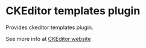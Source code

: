 # CKEditor templates plugin

Provides ckeditor templates plugin.

See more info at [CKEditor website](https://ckeditor.com/cke4/addon/templates)